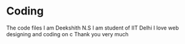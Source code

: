 # Coding
The code files
I am Deekshith N.S
I am  student of IIT Delhi
I love web designing and coding on c
Thank you very much
